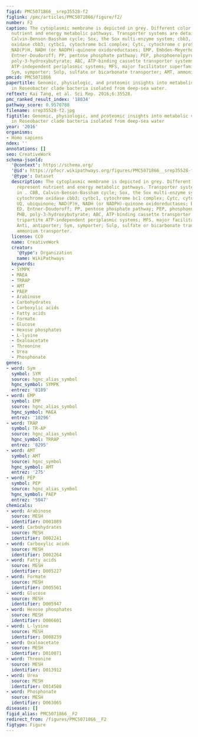 ```yaml
---
figid: PMC5071866__srep35528-f2
figlink: /pmc/articles/PMC5071866/figure/f2/
number: F2
caption: The cytoplasmic membrane is depicted in grey. Different color arcs represent
  nutrient and energy metabolic pathways. Transporter systems are detailed in . CBB,
  Calvin-Benson-Bassham cycle; Sox, the Sox multi-enzyme system; cbb3, cytochrome
  oxidase cbb3; cytbc1, cytochrome bc1 complex; Cytc, cytochrome c protein; UQ, ubiquinone;
  NAD(P)H, NADH (or NADPH)-quinone oxidoreductases; EMP, Embden-Meyerhof-Parnas; ED,
  Entner-Doudoroff; PP, pentose phosphate pathway; PEP, phosphoenolpyruvate; PHB,
  poly-3-hydroxybutyrate; ABC, ATP-binding cassette transporter systems; TRAP, tripartite
  ATP-independent periplasmic systems; MFS, major facilitator superfamily; Anti, antiporter;
  Sym, symporter; Sulp, sulfate or bicarbonate transporter; AMT, ammonium transporter.
pmcid: PMC5071866
papertitle: Genomic, physiologic, and proteomic insights into metabolic versatility
  in Roseobacter clade bacteria isolated from deep-sea water.
reftext: Kai Tang, et al. Sci Rep. 2016;6:35528.
pmc_ranked_result_index: '18034'
pathway_score: 0.9570788
filename: srep35528-f2.jpg
figtitle: Genomic, physiologic, and proteomic insights into metabolic versatility
  in Roseobacter clade bacteria isolated from deep-sea water
year: '2016'
organisms:
- Homo sapiens
ndex: ''
annotations: []
seo: CreativeWork
schema-jsonld:
  '@context': https://schema.org/
  '@id': https://pfocr.wikipathways.org/figures/PMC5071866__srep35528-f2.html
  '@type': Dataset
  description: The cytoplasmic membrane is depicted in grey. Different color arcs
    represent nutrient and energy metabolic pathways. Transporter systems are detailed
    in . CBB, Calvin-Benson-Bassham cycle; Sox, the Sox multi-enzyme system; cbb3,
    cytochrome oxidase cbb3; cytbc1, cytochrome bc1 complex; Cytc, cytochrome c protein;
    UQ, ubiquinone; NAD(P)H, NADH (or NADPH)-quinone oxidoreductases; EMP, Embden-Meyerhof-Parnas;
    ED, Entner-Doudoroff; PP, pentose phosphate pathway; PEP, phosphoenolpyruvate;
    PHB, poly-3-hydroxybutyrate; ABC, ATP-binding cassette transporter systems; TRAP,
    tripartite ATP-independent periplasmic systems; MFS, major facilitator superfamily;
    Anti, antiporter; Sym, symporter; Sulp, sulfate or bicarbonate transporter; AMT,
    ammonium transporter.
  license: CC0
  name: CreativeWork
  creator:
    '@type': Organization
    name: WikiPathways
  keywords:
  - SYMPK
  - MAEA
  - TRRAP
  - AMT
  - PAEP
  - Arabinose
  - Carbohydrates
  - Carboxylic acids
  - Fatty acids
  - Formate
  - Glucose
  - Hexose phosphates
  - L-lysine
  - Oxaloacetate
  - Threonine
  - Urea
  - Phosphonate
genes:
- word: Sym
  symbol: SYM
  source: hgnc_alias_symbol
  hgnc_symbol: SYMPK
  entrez: '8189'
- word: EMP
  symbol: EMP
  source: hgnc_alias_symbol
  hgnc_symbol: MAEA
  entrez: '10296'
- word: TRAP
  symbol: TR-AP
  source: hgnc_alias_symbol
  hgnc_symbol: TRRAP
  entrez: '8295'
- word: AMT
  symbol: AMT
  source: hgnc_symbol
  hgnc_symbol: AMT
  entrez: '275'
- word: PĚP
  symbol: PEP
  source: hgnc_alias_symbol
  hgnc_symbol: PAEP
  entrez: '5047'
chemicals:
- word: Arabinose
  source: MESH
  identifier: D001089
- word: Carbohydrates
  source: MESH
  identifier: D002241
- word: Carboxylic acids
  source: MESH
  identifier: D002264
- word: Fatty acids
  source: MESH
  identifier: D005227
- word: Formate
  source: MESH
  identifier: D005561
- word: Glucose
  source: MESH
  identifier: D005947
- word: Hexose phosphates
  source: MESH
  identifier: D006601
- word: L-lysine
  source: MESH
  identifier: D008239
- word: Oxaloacetate
  source: MESH
  identifier: D010071
- word: Threonine
  source: MESH
  identifier: D013912
- word: Urea
  source: MESH
  identifier: D014508
- word: Phosphonate
  source: MESH
  identifier: D063065
diseases: []
figid_alias: PMC5071866__F2
redirect_from: /figures/PMC5071866__F2
figtype: Figure
---
```

